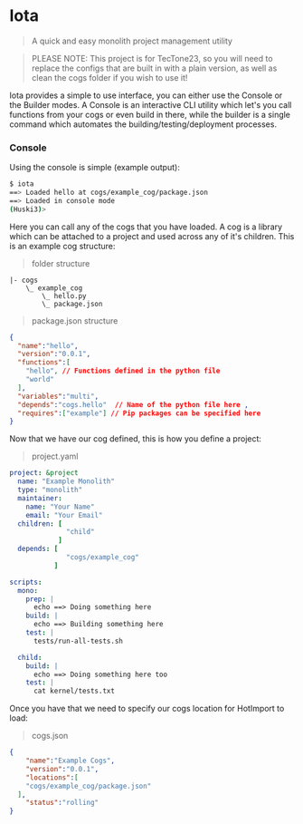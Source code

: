 # Iota
> A quick and easy monolith project management utility

> PLEASE NOTE: This project is for TecTone23, so you will need to replace the configs that are built in with a plain version, as well as clean the cogs folder if you wish to use it!

Iota provides a simple to use interface, you can either use the Console or the Builder modes. A Console is an interactive CLI utility which let's you call functions from your cogs or even build in there, while the builder is a single command which automates the building/testing/deployment processes.

### Console
Using the console is simple (example output):
```bash
$ iota
==> Loaded hello at cogs/example_cog/package.json
==> Loaded in console mode
(Huski3)> 
```
Here you can call any of the cogs that you have loaded. A cog is a library which can be attached to a project and used across any of it's children. This is an example cog structure:
> folder structure

```
|- cogs
    \_ example_cog
        \_ hello.py
        \_ package.json
```
> package.json structure

```json
{
  "name":"hello",
  "version":"0.0.1",
  "functions":[ 
    "hello", // Functions defined in the python file
    "world"
  ],
  "variables":"multi",
  "depends":"cogs.hello"  // Name of the python file here ,
  "requires":["example"] // Pip packages can be specified here
}
```
Now that we have our cog defined, this is how you define a project:
> project.yaml

```yml
project: &project
  name: "Example Monolith"
  type: "monolith"
  maintainer:
    name: "Your Name"
    email: "Your Email"
  children: [
              "child"
            ]
  depends: [
              "cogs/example_cog"
           ]

scripts:
  mono:
    prep: |
      echo ==> Doing something here 
    build: |
      echo ==> Building something here
    test: |
      tests/run-all-tests.sh

  child:
    build: |
      echo ==> Doing something here too
    test: |
      cat kernel/tests.txt
```
Once you have that we need to specify our cogs location for HotImport to load:
> cogs.json

```json
{
	"name":"Example Cogs",
	"version":"0.0.1",
	"locations":[
    "cogs/example_cog/package.json"
  ],
	"status":"rolling"
}
```
